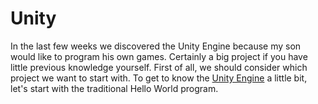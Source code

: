 # Unity
In the last few weeks we discovered the Unity Engine because my son would like to program his own games. Certainly a big project if you have little previous knowledge yourself. First of all, we should consider which project we want to start with. To get to know the [Unity Engine](https://goedden.info/unity-engine-erste-schritte/) a little bit, let's start with the traditional Hello World program.

